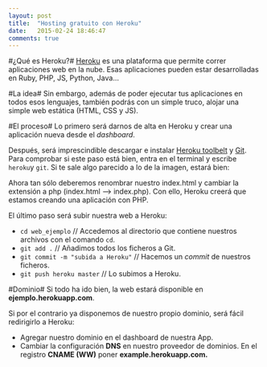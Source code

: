 ```yaml
---
layout: post
title:  "Hosting gratuito con Heroku"
date:   2015-02-24 18:46:47
comments: true
---
```

#¿Qué es Heroku?#
[Heroku] es una plataforma que permite correr aplicaciones web en la nube. Esas aplicaciones pueden estar desarrolladas en Ruby, PHP, JS, Python, Java...
<!--![My helpful screenshot]({{ site.url }}/assets/Heroku_logo.png)-->

#La idea#
Sin embargo, además de poder ejecutar tus aplicaciones en todos esos lenguajes, también podrás con un simple truco, alojar una simple web estática (HTML, CSS y JS).

#El proceso#
Lo primero será darnos de alta en Heroku y crear una aplicación nueva desde el *dashboard*.

Después, será imprescindible descargar e instalar [Heroku toolbelt] y [Git].
Para comprobar si este paso está bien, entra en el terminal y escribe `heroku`y `git`. Si te sale algo parecido a lo de la imagen, estará bien:

Ahora tan sólo deberemos renombrar nuestro index.html y cambiar la extensión a php (index.html --> index.php). Con ello, Heroku creerá que estamos creando una aplicación con PHP.

El último paso será subir nuestra web a Heroku:

* `cd web_ejemplo` // Accedemos al directorio que contiene nuestros archivos con el comando `cd`.
* `git add .`  // Añadimos todos los ficheros a Git.
* `git commit -m "subida a Heroku"` // Hacemos un *commit* de nuestros ficheros.
* `git push heroku master` // Lo subimos a Heroku.

#Dominio#
Si todo ha ido bien, la web estará disponible en **ejemplo.herokuapp.com**.

Si por el contrario ya disponemos de nuestro propio dominio, será fácil redirigirlo a Heroku:
- Agregar nuestro dominio en el dashboard de nuestra App.
- Cambiar la configuración **DNS** en nuestro proveedor de dominios. En el registro **CNAME (WW)** poner **example.herokuapp.com.**


[Heroku]: http://heroku.com
[Heroku toolbelt]: https://toolbelt.heroku.com/
[Git]: http://git-scm.com/
